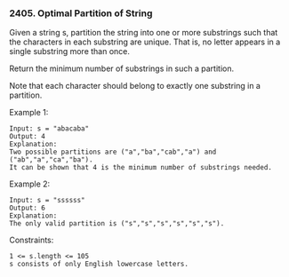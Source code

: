 ### 2405. Optimal Partition of String

Given a string s, partition the string into one or more substrings such that the characters in each substring are unique. That is, no letter appears in a single substring more than once.

Return the minimum number of substrings in such a partition.

Note that each character should belong to exactly one substring in a partition.



Example 1:

    Input: s = "abacaba"
    Output: 4
    Explanation:
    Two possible partitions are ("a","ba","cab","a") and ("ab","a","ca","ba").
    It can be shown that 4 is the minimum number of substrings needed.

Example 2:

    Input: s = "ssssss"
    Output: 6
    Explanation:
    The only valid partition is ("s","s","s","s","s","s").



Constraints:

    1 <= s.length <= 105
    s consists of only English lowercase letters.
